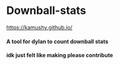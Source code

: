 # Downball-stats
https://kamushy.github.io/
#### A tool for dylan to count downball stats 
#### idk just felt like making please contribute
